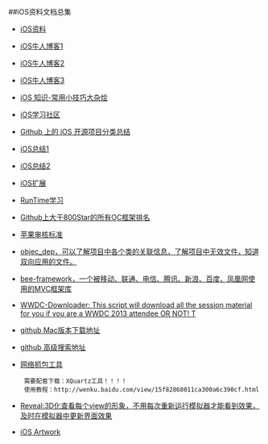 ##iOS资料文档总集

  * [iOS资料](https://github.com/icepy/iOS-usefulinformation-zh_CN)
  * [iOS牛人博客1](https://github.com/tangqiaoboy/iOSBlogCN)
  * [iOS牛人博客2](http://www.jianshu.com/p/2f9498781063)
  * [iOS牛人博客3](https://github.com/tangqiaoboy/iOSBlogCN)
  * [iOS 知识-常用小技巧大杂烩](http://www.code4app.com/thread-8408-1-1.html)
  * [iOS学习社区](https://github.com/KevinHM/ios-good-practices-the-lastest-version)
  * [Github 上的 iOS 开源项目分类总结](http://ios.jobbole.com/84684/)
  * [iOS总结1](https://github.com/100mango/zen.git)
  * [iOS总结2](https://github.com/Tim9Liu9/TimLiu-iOS.git)
  * [iOS扩展](https://github.com/shaojiankui/iOS-Categories.git)
  * [RunTime学习](https://github.com/huang303513/iOSRunTimeExplore)
  * [Github上大于800Star的所有OC框架排名](https://github.com/follyxing/awesome-objc-frameworks.git)
  * [苹果审核标准](http://www.weste.net/2015/03-24/102350.html)
  * [objec_dep，可以了解项目中各个类的关联信息，了解项目中无效文件，知道双向应用的文件。](https://github.com/nst/objc_dep ) 
  * [bee-framework，一个被移动、联通、电信、腾讯、新浪、百度、凤凰网使用的MVC框架库](https://github.com/BeeFramework/BeeFramework)
  * [WWDC-Downloader: This script will download all the session material for you if you are a WWDC 2013 attendee OR NOT! T](https://github.com/jfahrenkrug/WWDC-Downloader)
  * [github Mac版本下载地址](http://mac.github.com)
  * [github 高级搜索地址](https://github.com/search/advanced)
  * [网络抓包工具](http://www.wireshark.org/download.html)
  
  		 需要配套下载：XQuartz工具！！！！
  		 使用教程：http://wenku.baidu.com/view/15f82868011ca300a6c390cf.html
  		 
  * [Reveal:3D化查看每个view的形象，不用每次重新运行模拟器才能看到效果，及时在模拟器中更新界面效果](官方网址：http://revealapp.com/)
  * [iOS Artwork](https://github.com/0xced/iOS-Artwork-Extractor)
	


